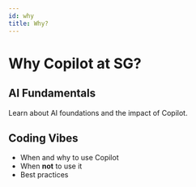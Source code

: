 ```yaml
---
id: why
title: Why?
---
```


# Why Copilot at SG?

## AI Fundamentals
Learn about AI foundations and the impact of Copilot.

## Coding Vibes
- When and why to use Copilot
- When **not** to use it
- Best practices
